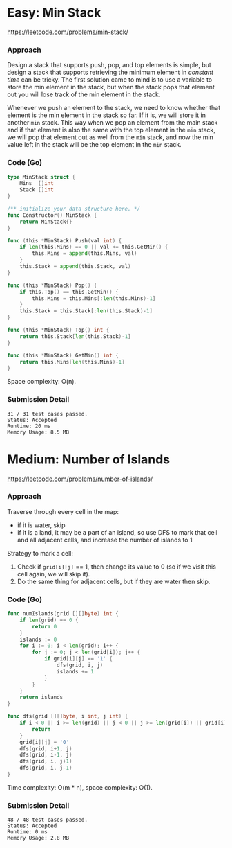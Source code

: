 # Easy: Min Stack

https://leetcode.com/problems/min-stack/

### Approach

Design a stack that supports push, pop, and top elements is simple, but design a stack that supports retrieving the minimum element in *constant time* can be tricky. The first solution came to mind is to use a variable to store the min element in the stack, but when the stack pops that element out you will lose track of the min element in the stack.

Whenever we push an element to the stack, we need to know whether that element is the min element in the stack so far. If it is, we will store it in another `min` stack. This way when we pop an element from the main stack and if that element is also the same with the top element in the `min` stack, we will pop that element out as well from the `min` stack, and now the min value left in the stack will be the top element in the `min` stack.

### Code (Go)

```go
type MinStack struct {
	Mins  []int
	Stack []int
}

/** initialize your data structure here. */
func Constructor() MinStack {
	return MinStack{}
}

func (this *MinStack) Push(val int) {
	if len(this.Mins) == 0 || val <= this.GetMin() {
		this.Mins = append(this.Mins, val)
	}
	this.Stack = append(this.Stack, val)
}

func (this *MinStack) Pop() {
	if this.Top() == this.GetMin() {
		this.Mins = this.Mins[:len(this.Mins)-1]
	}
	this.Stack = this.Stack[:len(this.Stack)-1]
}

func (this *MinStack) Top() int {
	return this.Stack[len(this.Stack)-1]
}

func (this *MinStack) GetMin() int {
	return this.Mins[len(this.Mins)-1]
}
```

Space complexity: O(n).

### Submission Detail

```
31 / 31 test cases passed.
Status: Accepted
Runtime: 20 ms
Memory Usage: 8.5 MB
```

# Medium: Number of Islands

https://leetcode.com/problems/number-of-islands/

### Approach

Traverse through every cell in the map:
- if it is water, skip
- if it is a land, it may be a part of an island, so use DFS to mark that cell and all adjacent cells, and increase the number of islands to 1

Strategy to mark a cell:
1. Check if `grid[i][j]` == 1, then change its value to 0 (so if we visit this cell again, we will skip it).
2. Do the same thing for adjacent cells, but if they are water then skip.

### Code (Go)

```go
func numIslands(grid [][]byte) int {
	if len(grid) == 0 {
		return 0
	}
	islands := 0
	for i := 0; i < len(grid); i++ {
		for j := 0; j < len(grid[i]); j++ {
			if grid[i][j] == '1' {
				dfs(grid, i, j)
				islands += 1
			}
		}
	}
	return islands
}

func dfs(grid [][]byte, i int, j int) {
	if i < 0 || i >= len(grid) || j < 0 || j >= len(grid[i]) || grid[i][j] == '0' {
		return
	}
	grid[i][j] = '0'
	dfs(grid, i+1, j)
	dfs(grid, i-1, j)
	dfs(grid, i, j+1)
	dfs(grid, i, j-1)
}
```

Time complexity: O(m * n), space complexity: O(1).

### Submission Detail

```
48 / 48 test cases passed.
Status: Accepted
Runtime: 0 ms
Memory Usage: 2.8 MB
```
